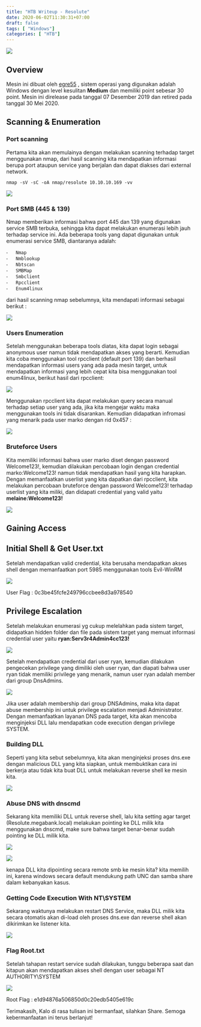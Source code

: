 ```yaml
---
title: "HTB Writeup - Resolute"
date: 2020-06-02T11:30:31+07:00
draft: false
tags: [ "Windows"]
categories: [ "HTB"]
---
```


![](/images/htb/resolute/Resolute.png)

## Overview
Mesin ini dibuat oleh [egre55](https://www.hackthebox.eu/home/users/profile/1190) , sistem operasi yang digunakan adalah Windows dengan level kesulitan **Medium** dan memiliki point sebesar 30 point. Mesin ini direlease pada tanggal 07 Desember 2019 dan retired pada tanggal 30 Mei 2020.


## Scanning & Enumeration

### Port scanning

Pertama kita akan memulainya dengan melakukan scanning terhadap target menggunakan nmap, dari hasil scanning kita mendapatkan informasi berupa port ataupun service yang berjalan dan dapat diakses dari external network. 

    nmap -sV -sC -oA nmap/resolute 10.10.10.169 -vv

![](/images/htb/resolute/1.png)

### Port SMB (445 & 139)

Nmap memberikan informasi bahwa port 445 dan 139 yang digunakan service SMB terbuka, sehingga kita dapat melakukan enumerasi lebih jauh terhadap service ini. Ada beberapa tools yang dapat digunakan untuk enumerasi service SMB, diantaranya adalah:

    ⁃   Nmap
    ⁃   Nmblookup
    ⁃   Nbtscan
    ⁃   SMBMap
    ⁃   Smbclient
    ⁃   Rpcclient
    ⁃   Enum4linux

dari hasil scanning nmap sebelumnya, kita mendapati informasi sebagai berikut :

![](/images/htb/resolute/2.png)

### Users Enumeration

Setelah menggunakan beberapa tools diatas, kita dapat login sebagai anonymous user namun tidak mendapatkan akses yang berarti.  Kemudian kita coba menggunakan tool rpcclient (default port 139) dan berhasil mendapatkan informasi users yang ada pada mesin target, untuk mendapatkan informasi yang lebih cepat kita bisa menggunakan tool enum4linux, berikut hasil dari rpcclient: 

![](/images/htb/resolute/3.png)

Menggunakan rpcclient kita dapat melakukan query secara manual terhadap setiap user yang ada, jika kita mengejar waktu maka menggunakan tools ini tidak disarankan. Kemudian didapatkan infromasi yang menarik pada user marko dengan rid 0x457 :

![](/images/htb/resolute/4.png)

### Bruteforce Users

Kita memiliki informasi bahwa user marko diset dengan password Welcome123!, kemudian dilakukan percobaan login dengan credential marko:Welcome123! namun tidak mendapatkan hasil yang kita harapkan. Dengan memanfaatkan userlist yang kita dapatkan dari rpcclient, kita melakukan percobaan bruteforce dengan password Welcome123! terhadap userlist yang kita miliki, dan didapati credential yang valid  yaitu **melaine:Welcome123!**


![](/images/htb/resolute/5.png)

## Gaining Access

## Initial Shell & Get User.txt

Setelah mendapatkan valid credential, kita berusaha mendapatkan akses shell dengan memanfaatkan port 5985 menggunakan tools Evil-WinRM

![](/images/htb/resolute/6.png)

User Flag : 0c3be45fcfe249796ccbee8d3a978540

## Privilege Escalation

Setelah melakukan enumerasi yg cukup melelahkan pada sistem target, didapatkan hidden folder dan file pada sistem target yang memuat informasi credential user yaitu **ryan:Serv3r4Admin4cc123!**

![](/images/htb/resolute/7.png)

Setelah mendapatkan credential dari user ryan, kemudian dilakukan pengecekan privilege yang dimiliki oleh user ryan, dan diapati bahwa user ryan tidak memiliki privilege yang menarik, namun user ryan adalah member dari group DnsAdmins.

![](/images/htb/resolute/8.png)

Jika user adalah membership dari group DNSAdmins, maka kita dapat abuse membership ini untuk privilege escalation menjadi Administrator. Dengan memanfaatkan layanan DNS pada target, kita akan mencoba menginjeksi DLL lalu mendapatkan code execution dengan privilege SYSTEM.


### Building DLL 

Seperti yang kita sebut sebelumnya, kita akan menginjeksi proses dns.exe dengan malicious DLL yang kita siapkan, untuk membuktikan cara ini berkerja atau tidak kita buat DLL untuk melakukan reverse shell ke mesin kita.

![](/images/htb/resolute/9.png)

### Abuse DNS with dnscmd

Sekarang kita memiliki DLL untuk reverse shell, lalu kita setting agar target (Resolute.megabank.local) melakukan pointing ke DLL milik kita menggunakan dnscmd, make sure bahwa target benar-benar sudah pointing ke DLL milik kita. 

![](/images/htb/resolute/10.png)

![](/images/htb/resolute/11.png)

kenapa DLL kita dipointing secara remote smb ke mesin kita? kita memilih ini, karena windows secara default mendukung path UNC dan samba share dalam kebanyakan kasus.


### Getting Code Execution With NT\SYSTEM

Sekarang waktunya melakukan restart DNS Service, maka DLL milik kita secara otomatis akan di-load oleh  proses dns.exe dan reverse shell akan dikirimkan ke listener kita.

![](/images/htb/resolute/12.png)


### Flag Root.txt
Setelah tahapan restart service sudah dilakukan, tunggu beberapa saat dan kitapun akan mendapatkan akses shell dengan user sebagai NT AUTHORITY\SYSTEM

![](/images/htb/resolute/13.png)

Root Flag : e1d94876a506850d0c20edb5405e619c

Terimakasih, Kalo di rasa tulisan ini bermanfaat, silahkan Share. Semoga kebermanfaatan ini terus berlanjut!








